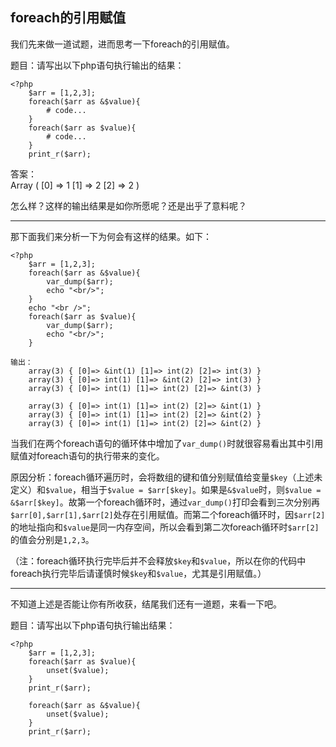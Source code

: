 ## foreach的引用赋值

我们先来做一道试题，进而思考一下foreach的引用赋值。

题目：请写出以下php语句执行输出的结果：

```
<?php
    $arr = [1,2,3];  
    foreach($arr as &$value){
    	# code...
    }
    foreach($arr as $value){
    	# code...
    }
    print_r($arr);
```
	
答案：  
    Array ( [0] => 1 [1] => 2 [2] => 2 ) 

怎么样？这样的输出结果是如你所愿呢？还是出乎了意料呢？

***

那下面我们来分析一下为何会有这样的结果。如下：

```
<?php
    $arr = [1,2,3];  
    foreach($arr as &$value){
    	var_dump($arr);
        echo "<br/>";
    }
    echo "<br />";
    foreach($arr as $value){
    	var_dump($arr);
        echo "<br/>";
    }
```
```
输出：
    array(3) { [0]=> &int(1) [1]=> int(2) [2]=> int(3) } 
    array(3) { [0]=> int(1) [1]=> &int(2) [2]=> int(3) } 
    array(3) { [0]=> int(1) [1]=> int(2) [2]=> &int(3) } 

    array(3) { [0]=> int(1) [1]=> int(2) [2]=> &int(1) } 
    array(3) { [0]=> int(1) [1]=> int(2) [2]=> &int(2) } 
    array(3) { [0]=> int(1) [1]=> int(2) [2]=> &int(2) } 
```
当我们在两个foreach语句的循环体中增加了`var_dump()`时就很容易看出其中引用赋值对foreach语句的执行带来的变化。  

原因分析：foreach循环遍历时，会将数组的键和值分别赋值给变量`$key`（上述未定义）和`$value`，相当于`$value = $arr[$key]`。如果是`&$value`时，则`$value = &$arr[$key]`。故第一个foreach循环时，通过`var_dump()`打印会看到三次分别再`$arr[0],$arr[1],$arr[2]`处存在引用赋值。而第二个foreach循环时，因`$arr[2]`的地址指向和`$value`是同一内存空间，所以会看到第二次foreach循环时`$arr[2]`的值会分别是`1,2,3`。

（注：foreach循环执行完毕后并不会释放`$key`和`$value`，所以在你的代码中foreach执行完毕后请谨慎时候`$key`和`$value`，尤其是引用赋值。）

***

不知道上述是否能让你有所收获，结尾我们还有一道题，来看一下吧。

题目：请写出以下php语句执行输出结果：  
```
<?php
    $arr = [1,2,3];  
    foreach($arr as $value){
    	unset($value);
    }
    print_r($arr);
    
    foreach($arr as &$value){
    	unset($value);
    }
    print_r($arr);
```
